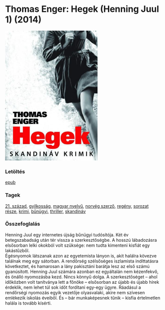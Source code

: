 # <a name="id_617">Thomas Enger: Hegek (Henning Juul 1) (2014)</a>
<img src="https://github.com/BercziSandor/calibre_lib/raw/main/libs/main/Thomas%20Enger/Hegek%20%28617%29/cover.jpg" alt="cover" width="300"/>

### Letöltés
[epub](https://github.com/BercziSandor/calibre_lib/raw/main/libs/main/Thomas%20Enger/Hegek%20%28617%29/Hegek%20-%20Thomas%20Enger.epub)

### Tagek
[21. század](https://github.com/berczisandor/calibre_lib/libs/main/_tags/21.%20sz%c3%a1zad.md), [gyilkosság](https://github.com/berczisandor/calibre_lib/libs/main/_tags/gyilkoss%c3%a1g.md), [magyar nyelvű](https://github.com/berczisandor/calibre_lib/libs/main/_tags/magyar%20nyelv%c5%b1.md), [norvég szerző](https://github.com/berczisandor/calibre_lib/libs/main/_tags/norv%c3%a9g%20szerz%c5%91.md), [regény](https://github.com/berczisandor/calibre_lib/libs/main/_tags/reg%c3%a9ny.md), [sorozat része](https://github.com/berczisandor/calibre_lib/libs/main/_tags/sorozat%20r%c3%a9sze.md), [krimi](https://github.com/berczisandor/calibre_lib/libs/main/_tags/krimi.md), [bűnügyi](https://github.com/berczisandor/calibre_lib/libs/main/_tags/b%c5%b1n%c3%bcgyi.md), [thriller](https://github.com/berczisandor/calibre_lib/libs/main/_tags/thriller.md), [skandináv](https://github.com/berczisandor/calibre_lib/libs/main/_tags/skandin%c3%a1v.md)

### Összefoglalás
<div>
<p>Henning Juul egy internetes újság bűnügyi tudósítója. Két év betegszabadság után tér vissza a szerkesztőségbe. A hosszú lábadozásra elsősorban lelki okokból volt szüksége: nem tudta kimenteni kisfiát egy lakástűzből.<br>Égésnyomok látszanak azon az egyetemista lányon is, akit halálra kövezve találnak meg egy sátorban. A rendőrség szélsőséges iszlamista indíttatásra következtet, és hamarosan a lány pakisztáni barátja lesz az első számú gyanúsított. Henning Juul számára azonban ez egyáltalán nem kézenfekvő, és önálló nyomozásba kezd. Nincs könnyű dolga. A szerkesztőséget – ahol időközben volt tanítványa lett a főnöke – elsősorban az újabb és újabb hírek érdeklik, nem lehet túl sok időt fordítani egy-egy ügyre. Ráadásul a rendőrségi nyomozás egyik vezetője olyasvalaki, akire nem szívesen emlékezik iskolás éveiből. És – bár munkaképesnek tűnik – kisfia értelmetlen halála is tovább kísérti.</p></div>


